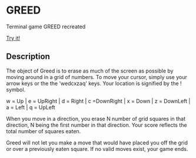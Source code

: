 # GREED
Terminal game GREED recreated

[Try it!](https://garrettleising.github.io/GREED/index.html)

## Description

The object of Greed is to erase as much of the
screen as possible by moving around in a grid of
numbers. To move your cursor, simply use your
arrow keys or the the 'wedcxzaq' keys. Your
location is signified by the ! symbol.

w = Up | e = UpRight | d = Right | c =DownRight
| x = Down | z = DownLeft | a = Left | q =
UpLeft

When you move in a direction, you erase N number
of grid squares in that direction, N being the
first number in that direction. Your score
reflects the total number of squares eaten.

Greed will not let you make a move that would
have placed you off the grid or over a
previously eaten square. If no valid moves
exist, your game ends.
